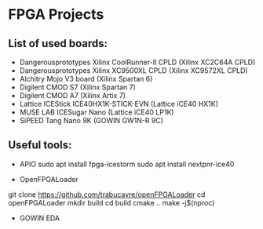 # FPGA Projects

## List of used boards:

* Dangerousprototypes 	Xilinx CoolRunner-II CPLD	(Xilinx XC2C64A CPLD)
* Dangerousprototypes 	Xilinx XC9500XL CPLD		(Xilinx XC9572XL CPLD)
* Alchitry 		Mojo V3 board 			(Xilinx Spartan 6)
* Digilent		CMOD S7				(Xilinx Spartan 7)
* Digilent		CMOD A7				(Xilinx Artix 7)
* Lattice 		ICEStick ICE40HX1K-STICK-EVN	(Lattice iCE40 HX1K)
* MUSE LAB 		ICESugar Nano			(Lattice iCE40 LP1K)
* SiPEED 		Tang Nano 9K			(GOWIN GW1N-R 9C)


## Useful tools:

* APIO
sudo apt install fpga-icestorm
sudo apt install nextpnr-ice40


* OpenFPGALoader

git clone https://github.com/trabucayre/openFPGALoader
cd openFPGALoader
mkdir build
cd build
cmake ..
make -j$(nproc)

* GOWIN EDA
